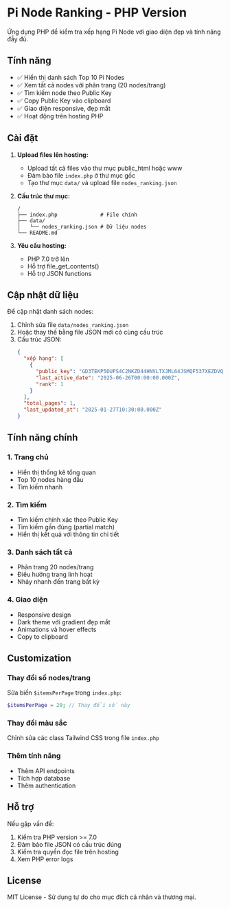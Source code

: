 # Pi Node Ranking - PHP Version

Ứng dụng PHP để kiểm tra xếp hạng Pi Node với giao diện đẹp và tính năng đầy đủ.

## Tính năng

- ✅ Hiển thị danh sách Top 10 Pi Nodes
- ✅ Xem tất cả nodes với phân trang (20 nodes/trang)
- ✅ Tìm kiếm node theo Public Key
- ✅ Copy Public Key vào clipboard
- ✅ Giao diện responsive, đẹp mắt
- ✅ Hoạt động trên hosting PHP

## Cài đặt

1. **Upload files lên hosting:**
   - Upload tất cả files vào thư mục public_html hoặc www
   - Đảm bảo file `index.php` ở thư mục gốc
   - Tạo thư mục `data/` và upload file `nodes_ranking.json`

2. **Cấu trúc thư mục:**
   ```
   /
   ├── index.php              # File chính
   ├── data/
   │   └── nodes_ranking.json # Dữ liệu nodes
   └── README.md
   ```

3. **Yêu cầu hosting:**
   - PHP 7.0 trở lên
   - Hỗ trợ file_get_contents()
   - Hỗ trợ JSON functions

## Cập nhật dữ liệu

Để cập nhật danh sách nodes:

1. Chỉnh sửa file `data/nodes_ranking.json`
2. Hoặc thay thế bằng file JSON mới có cùng cấu trúc
3. Cấu trúc JSON:
   ```json
   {
     "xếp hạng": [
       {
         "public_key": "GD3TEKP5DUPS4C2NKZD44HNVLTXJML64JSMQF537XEZDVQPVWNFUT7A4",
         "last_active_date": "2025-06-26T00:00:00.000Z",
         "rank": 1
       }
     ],
     "total_pages": 1,
     "last_updated_at": "2025-01-27T10:30:00.000Z"
   }
   ```

## Tính năng chính

### 1. Trang chủ
- Hiển thị thống kê tổng quan
- Top 10 nodes hàng đầu
- Tìm kiếm nhanh

### 2. Tìm kiếm
- Tìm kiếm chính xác theo Public Key
- Tìm kiếm gần đúng (partial match)
- Hiển thị kết quả với thông tin chi tiết

### 3. Danh sách tất cả
- Phân trang 20 nodes/trang
- Điều hướng trang linh hoạt
- Nhảy nhanh đến trang bất kỳ

### 4. Giao diện
- Responsive design
- Dark theme với gradient đẹp mắt
- Animations và hover effects
- Copy to clipboard

## Customization

### Thay đổi số nodes/trang
Sửa biến `$itemsPerPage` trong `index.php`:
```php
$itemsPerPage = 20; // Thay đổi số này
```

### Thay đổi màu sắc
Chỉnh sửa các class Tailwind CSS trong file `index.php`

### Thêm tính năng
- Thêm API endpoints
- Tích hợp database
- Thêm authentication

## Hỗ trợ

Nếu gặp vấn đề:
1. Kiểm tra PHP version >= 7.0
2. Đảm bảo file JSON có cấu trúc đúng
3. Kiểm tra quyền đọc file trên hosting
4. Xem PHP error logs

## License

MIT License - Sử dụng tự do cho mục đích cá nhân và thương mại.